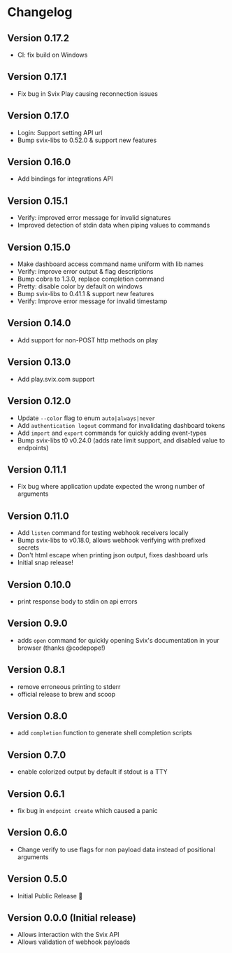 # Changelog

## Version 0.17.2
* CI: fix build on Windows

## Version 0.17.1
* Fix bug in Svix Play causing reconnection issues

## Version 0.17.0
* Login: Support setting API url
* Bump svix-libs to 0.52.0 & support new features

## Version 0.16.0
* Add bindings for integrations API

## Version 0.15.1
* Verify: improved error message for invalid signatures
* Improved detection of stdin data when piping values to commands

## Version 0.15.0
* Make dashboard access command name uniform with lib names
* Verify: improve error output & flag descriptions
* Bump cobra to 1.3.0, replace completion command
* Pretty: disable color by default on windows
* Bump svix-libs to 0.41.1 & support new features
* Verify: Improve error message for invalid timestamp

## Version 0.14.0
* Add support for non-POST http methods on play

## Version 0.13.0
* Add play.svix.com support

## Version 0.12.0
* Update `--color` flag to enum `auto|always|never`
* Add `authentication logout` command for invalidating dashboard tokens
* Add `import` and `export` commands for quickly adding event-types
* Bump svix-libs t0 v0.24.0 (adds rate limit support, and disabled value to endpoints)
  
## Version 0.11.1
* Fix bug where application update expected the wrong number of arguments

## Version 0.11.0
* Add `listen` command for testing webhook receivers locally
* Bump svix-libs to v0.18.0, allows webhook verifying with prefixed secrets
* Don't html escape when printing json output, fixes dashboard urls
* Initial snap release!

## Version 0.10.0
* print response body to stdin on api errors

## Version 0.9.0
* adds `open` command for quickly opening Svix's documentation in your browser (thanks @codepope!)

## Version 0.8.1
* remove erroneous printing to stderr
* official release to brew and scoop

## Version 0.8.0
* add `completion` function to generate shell completion scripts

## Version 0.7.0
* enable colorized output by default if stdout is a TTY

## Version 0.6.1
* fix bug in `endpoint create` which caused a panic

## Version 0.6.0
* Change verify to use flags for non payload data instead of positional arguments

## Version 0.5.0
* Initial Public Release :rocket:

## Version 0.0.0 (Initial release)
* Allows interaction with the Svix API
* Allows validation of webhook payloads
